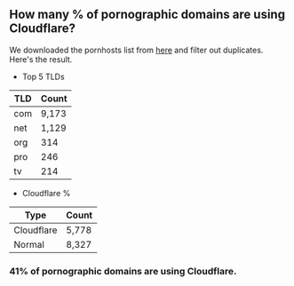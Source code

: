 ## How many % of pornographic domains are using Cloudflare?


We downloaded the pornhosts list from [here](https://mypdns.org/my-privacy-dns/porn-records) and filter out duplicates.
Here's the result.


[//]: # (start replacement)


- Top 5 TLDs

| TLD | Count |
| --- | --- |
| com | 9,173 |
| net | 1,129 |
| org | 314 |
| pro | 246 |
| tv | 214 |


- Cloudflare %

| Type | Count |
| --- | --- |
| Cloudflare | 5,778 |
| Normal | 8,327 |


### 41% of pornographic domains are using Cloudflare.